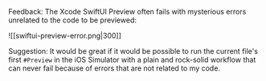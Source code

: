 Feedback:
The Xcode SwiftUI Preview often fails with mysterious errors unrelated to the code to be previewed:

![[swiftui-preview-error.png|300]]

Suggestion: It would be great if it would be possible to run the current file's first `#Preview` in the iOS Simulator with a plain and rock-solid workflow that can never fail because of errors that are not related to my code.